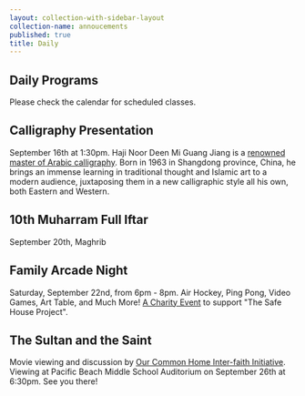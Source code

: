 ```yaml
---
layout: collection-with-sidebar-layout
collection-name: annoucements
published: true
title: Daily
---
```

## Daily Programs
Please check the calendar for scheduled classes.

## Calligraphy Presentation
September 16th at 1:30pm. Haji Noor Deen Mi Guang Jiang is a [renowned master of Arabic calligraphy](http://www.hajinoordeen.com/about.html). Born in 1963 in Shangdong province, China, he brings an immense learning in traditional thought and Islamic art to a modern audience, juxtaposing them in a new calligraphic style all his own, both Eastern and Western.

## 10th Muharram Full Iftar
September 20th, Maghrib

## Family Arcade Night
Saturday, September 22nd, from 6pm - 8pm. Air Hockey, Ping Pong, Video Games, Art Table, and Much More!
[A Charity Event](http://www.icsd.org/events/family-arcade-night) to support "The Safe House Project".

## The Sultan and the Saint
Movie viewing and discussion by [Our Common Home Inter-faith Initiative](http://www.icsd.org/events/the-sultan-and-the-saint). Viewing at Pacific Beach Middle School Auditorium on September 26th at 6:30pm. See you there!
